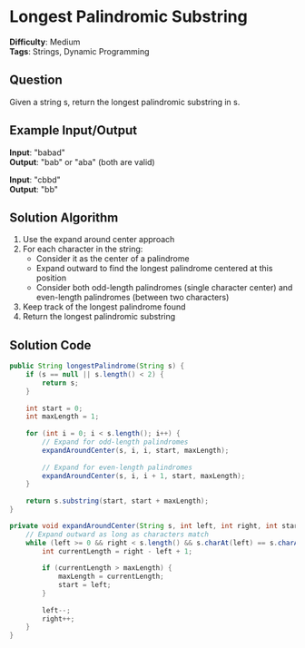 # Longest Palindromic Substring

**Difficulty**: Medium  
**Tags**: Strings, Dynamic Programming

## Question
Given a string s, return the longest palindromic substring in s.

## Example Input/Output
**Input**: "babad"  
**Output**: "bab" or "aba" (both are valid)

**Input**: "cbbd"  
**Output**: "bb"

## Solution Algorithm
1. Use the expand around center approach
2. For each character in the string:
   - Consider it as the center of a palindrome
   - Expand outward to find the longest palindrome centered at this position
   - Consider both odd-length palindromes (single character center) and even-length palindromes (between two characters)
3. Keep track of the longest palindrome found
4. Return the longest palindromic substring

## Solution Code
```java
public String longestPalindrome(String s) {
    if (s == null || s.length() < 2) {
        return s;
    }
    
    int start = 0;
    int maxLength = 1;
    
    for (int i = 0; i < s.length(); i++) {
        // Expand for odd-length palindromes
        expandAroundCenter(s, i, i, start, maxLength);
        
        // Expand for even-length palindromes
        expandAroundCenter(s, i, i + 1, start, maxLength);
    }
    
    return s.substring(start, start + maxLength);
}

private void expandAroundCenter(String s, int left, int right, int start, int maxLength) {
    // Expand outward as long as characters match
    while (left >= 0 && right < s.length() && s.charAt(left) == s.charAt(right)) {
        int currentLength = right - left + 1;
        
        if (currentLength > maxLength) {
            maxLength = currentLength;
            start = left;
        }
        
        left--;
        right++;
    }
}
``` 